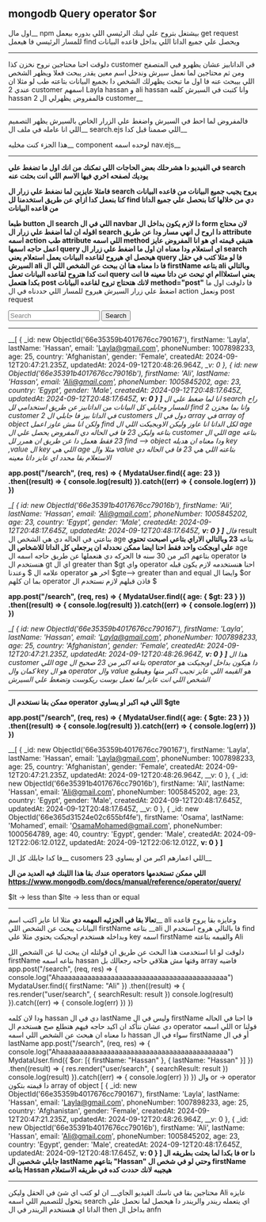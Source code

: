 ## mongodb Query operator $or
اول مال__
npm
بيشتغل بتروح علي لينك الرئيسي اللي بدوره 
بيعمل 
get request 
للمسار الرئيسي
فا هيعمل 
find 
ويحصل علي جميع الداتا اللي بداخل قاعده البيانات
***
دلوقت احنا محتاجين نروح نخزن كذا 
customer 
في الداتابيز عشان يظهرو فيي المتصفح ومن ثم محتاجين لما نعمل سيرش وندخل اسم معين يقدر يبحث فعلا ويظهر الشخص اللي بيبحث عنه
فا اول ما تبحث يظهرلك الشخص دا بجميع البيانات بتاعته
طب لو مثلا ان عندي 
2 customer 
اسمهم 
Layla hassan 
و 
ali hassan
وانا كتبت في السيرش كلمه 
hassan
فالمفروض يظهرلي ال 
2 customer__
*** 
فالمفروض لما احط في السيرش واضغط علي الزرار الخاص بالسيرش يظهر التصميم اللي انا عامله في ملف ال__
search.ejs
اللي صممنا قبل كدا__

هذا الجزء كنت مخليه__
component
لوحده
اسمه 
nav.ejs__
***
__في الفيديو دا هشرحلك بعض الحاجات اللي تمكنك من انك اول ما تضغط علي 
search
يوديك لصفحه اخري فيها الاسم اللي انت بحثت عنه__

__فامثلا عايزين لما نضغط علي زرار ال 
search 
يروح يجيب جميع البيانات من قاعده البيانات
كنا بنعمل كدا ازاي عن طريق استخدمنا لل 
find
دي من خلالها كنا بنحصل علي جميع الداتا من قاعده البيانات__

__طبعا 
button 
ال 
search
اللي في ال 
navbar 
دا لازم يكون بداخل 
ال
form
لان محتاج اقوله ان لما اضغط علي زرار ال 
search 
دا اروح ل انهي مسار
ودا عن طريق 
attribute
اسمه
action
طب 
attribute 
اللي اسمه 
method
هتبقي قيمته اي
هو انا المفروض عايز اعمل حاجه اسمها 
query
اي استعلام
ودا معناه ان اول ما اضغط علي زرار ال 
search 
هيحصل اي هيروح لقاعده البيانات يعمل استعلام يعني 
query
فا لو مثلا كتب في حقل السيرش 
ali 
فا دا معناه هنا ان ببحث عن الشخص اللي ال
firstName
بتاعه
ali
وبالتالي انت كدا هتروح لقاعده البيانات تعمل 
query
يعني استعلااام اي تبحث عن داتا معينه فا انت بكدا هتعمل
post
لانك هتحتاج تروح لقاعده البيانات__
__method="post"__
فا دلوقت اول ما اضغط علي زرار السيرش هيروح للمسار اللي حددناه في ال 
action
ونعمل
post request

__<form action="/search" method="post" class="d-flex" role="search">
        <input
          class="form-control me-2"
          type="search"
          placeholder="Search"
          aria-label="Search"
        />
        <button class="btn btn-outline-success" type="submit">
          Search
        </button>
      </form>__
***

__[
  {
    _id: new ObjectId('66e35359b4017676cc790167'),
    firstName: 'Layla',
    lastName: 'Hassan',
    email: 'Layla@gmail.com',
    phoneNumber: 1007898233,
    age: 25,
    country: 'Afghanistan',
    gender: 'Female',
    createdAt: 2024-09-12T20:47:21.235Z,
    updatedAt: 2024-09-12T20:48:26.964Z,
    __v: 0
  },
  {
    _id: new ObjectId('66e35391b4017676cc79016b'),
    firstName: 'Ali',
    lastName: 'Hassan',
    email: 'Ali@gmail.com',
    phoneNumber: 1005845202,
    age: 23,
    country: 'Egypt',
    gender: 'Male',
    createdAt: 2024-09-12T20:48:17.645Z,
    updatedAt: 2024-09-12T20:48:17.645Z,
    __v: 0
  }
]__
انا لما ضغط علي ال 
search
راح للمسار وجابلي كل البيانات من الداتابيز عن طريق استخدامي لل
find 
وانا بما مخزن 
2 customer 
في الداتا بيز فا جابلي ال
2 customers 
دول في ال
array
في 
array of object 
ولكن انا مش عاوز اعمل 
find 
لكل الداتا
انا عاوز وليكن الاوبجيكت اللي ال 
age 
بتاعه
وليكن 
23
فا في الحاله دي المفروض يحصل علي ال
customer
اللي ال 
age 
بتاعه 
23
فقط
هعمل دا عن طريق ان همرر لل
find --> object
ودا معناه ان هديله 
key ,value
ال 
key 
اللي هي 
age 
مثلا وال 
value
بتاعته اللي هي 
23
فا في الحاله دي الاستعلام بقا محدد 
اي عايز داتا معينه__


__app.post("/search", (req, res) => {
    MydataUser.find({ age: 23 })
        .then((result) => {
            console.log(result)
        }).catch((err) => {
            console.log(err)
        })
})__

__[
  {
    _id: new ObjectId('66e35391b4017676cc79016b'),
    firstName: 'Ali',
    lastName: 'Hassan',
    email: 'Ali@gmail.com',
    phoneNumber: 1005845202,
    age: 23,
    country: 'Egypt',
    gender: 'Male',
    createdAt: 2024-09-12T20:48:17.645Z,
    updatedAt: 2024-09-12T20:48:17.645Z,
    __v: 0
  }
]__
فال__
result
بتاعتي في الحاله دي هي الشخص ال 
age 
بتاعه
__23
__وبالتالي الاراي بتاعي اصبحت تحتوي علي اوبجكت واحد فقط__
احنا ايضا ممكن نحددله ان يرجعلي كل الداتا للاشخاص ال__
age 
بتاعهم اكبر من 30
 سنه فا الحركه دي هنعملها عن طريق حاجه اسمه ال
 operator
 فا هنستخدم ال 
 gt
 اي ال 
 greater than
 $gt
 واي 
 operator 
 احنا هنستخدمه لازم يكون قبله علامه ال
 $
 وعندنا
operator 
 اخر
هو 
$gte--> greater than and equal
وايضا ال
$or
بما ان كلهم
operator 
فاذن قبلهم لازم نستخدم ال
$

__app.post("/search", (req, res) => {
    MydataUser.find({ age: { $gt: 23 } })
        .then((result) => {
            console.log(result)
        }).catch((err) => {
            console.log(err)
        })
})__

__[
  {
    _id: new ObjectId('66e35359b4017676cc790167'),
    firstName: 'Layla',
    lastName: 'Hassan',
    email: 'Layla@gmail.com',
    phoneNumber: 1007898233,
    age: 25,
    country: 'Afghanistan',
    gender: 'Female',
    createdAt: 2024-09-12T20:47:21.235Z,
    updatedAt: 2024-09-12T20:48:26.964Z,
    __v: 0
  }
]__
هذا ال
customer 
اللي 
age
بتاعه اكبر من 23
صحيح ال
operator
دا هيكون بداخل اوبجيكت
هو كمان وال
key 
هو ال
operator
وال 
value
هو القيمه اللي عايز تجيب اكبر منها
وهيطبع الشخص اللي انت عايز لما تعمل  بوست ريكوست وتضغط علي السيرش__
***
__ممكن بقا نستخدم ال
operator
اللي فيه اكبر او يساوي
$gte__


__app.post("/search", (req, res) => {
    MydataUser.find({ age: { $gte: 23 } })
        .then((result) => {
            console.log(result)
        }).catch((err) => {
            console.log(err)
        })
})__

__[
  {
    _id: new ObjectId('66e35359b4017676cc790167'),
    firstName: 'Layla',
    lastName: 'Hassan',
    email: 'Layla@gmail.com',
    phoneNumber: 1007898233,
    age: 25,
    country: 'Afghanistan',
    gender: 'Female',
    createdAt: 2024-09-12T20:47:21.235Z,
    updatedAt: 2024-09-12T20:48:26.964Z,
    __v: 0
  },
  {
    _id: new ObjectId('66e35391b4017676cc79016b'),
    firstName: 'Ali',
    lastName: 'Hassan',
    email: 'Ali@gmail.com',
    phoneNumber: 1005845202,
    age: 23,
    country: 'Egypt',
    gender: 'Male',
    createdAt: 2024-09-12T20:48:17.645Z,
    updatedAt: 2024-09-12T20:48:17.645Z,
    __v: 0
  },
  {
    _id: new ObjectId('66e365d31524e02c655bf4fe'),
    firstName: 'Osama',
    lastName: 'Mohamed',
    email: 'OsamaMohamed@gmail.com',
    phoneNumber: 1000564789,
    age: 40,
    country: 'Egypt',
    gender: 'Male',
    createdAt: 2024-09-12T22:06:12.012Z,
    updatedAt: 2024-09-12T22:06:12.012Z,
    __v: 0
  }
]__

فا كدا جابلك كل ال__
cusomers
اللي اعمارهم اكبر من او يساوي 23__

__عندك بقا هذا اللينك فيه العديد من ال
operators
اللي ممكن تستخدمها__
__https://www.mongodb.com/docs/manual/reference/operator/query/__

$lt -> less than 
$lte -> less than or equal
***

__تعالا بقا في الجزئيه المهمه دي__
مثلا انا عايز اكتب اسم__
ali
وعايزه بقا يروح قاعده البيانات يبحث عن الشخص اللي 
firstName
بتاعه
__ali
فا بالتالي هروح استخدم ال
find 
وبداخله هستخدم اوبجيكت يحتوي مثلا علي 
key 
اسمه 
firstName 
والقيمه بتاعته 
Ali

دلوقت لو انا استخدمت هذا البحث عن طريق ان قولتله ان يبحث ليا عن الشخص الل
firstName
بتاعه  اسمه 
hassan
وقتها مش هتلاقي حاجه رجعالك بل 
array
فاضيه
app.post("/search", (req, res) => {
    console.log("Ahaaaaaaaaaaaaaaaaaaaaaaaaaaaaaaaaaaaaaaaaaaa")
    MydataUser.find({ firstName: "Ali" })
        .then((result) => {
            res.render("user/search", { searchResult: result })
            console.log(result)
        }).catch((err) => {
            console.log(err)
        })
})

ودا لان كلمه
hassan 
دي في ال
lastName
وليس في ال
firstName
فا احنا في الحاله دي عشان نتأكد ان اكيد حاجه فيهم هتطلع صح  هستخدم ال
operator 
اللي اسمه
or
قولنا دا معناه ان هبحث عن الشخص اللي اسمه 
hassan
سواء 
في ال
firstName
أو في ال
lastName
app.post("/search", (req, res) => {
    console.log("Ahaaaaaaaaaaaaaaaaaaaaaaaaaaaaaaaaaaaaaaaaaaa")
    MydataUser.find({ $or: [{ firstName: "Hassan" }, { lastName: "Hassan" }] })
        .then((result) => {
            res.render("user/search", { searchResult: result })
            console.log(result)
        }).catch((err) => {
            console.log(err)
        })
})
وال 
or -> operator
دا قيمته بتكون 
array of object
[
  {
    _id: new ObjectId('66e35359b4017676cc790167'),
    firstName: 'Layla',
    lastName: 'Hassan',
    email: 'Layla@gmail.com',
    phoneNumber: 1007898233,
    age: 25,
    country: 'Afghanistan',
    gender: 'Female',
    createdAt: 2024-09-12T20:47:21.235Z,
    updatedAt: 2024-09-12T20:48:26.964Z,
    __v: 0
  },
  {
    _id: new ObjectId('66e35391b4017676cc79016b'),
    firstName: 'Ali',
    lastName: 'Hassan',
    email: 'Ali@gmail.com',
    phoneNumber: 1005845202,
    age: 23,
    country: 'Egypt',
    gender: 'Male',
    createdAt: 2024-09-12T20:48:17.645Z,
    updatedAt: 2024-09-12T20:48:17.645Z,
    __v: 0
  }
]
فا بكدا لما بحثت بطريقه ال
or
دا جابلي شخصين ال
lastName
بتاعهم 
"Hassan"
وحتي لو في شخص ال
firstName
بتاعه
Hassan 
هيجيبه
لانك حددت كده في طريقه الاستعلام__
***
محتاجين بقا في تاسك الفيديو الجاي__
ان لو كتب اي شئ في الحقل وليكن 
Ali 
عايزه يتحول للتصميم اللي اسمه 
search
اي يتعمله ريندر
والريندر دا هيحصل لما نحصل علي الداتا اي هنستخدم الريندر في ال 
then
بداخل ال
anfn



